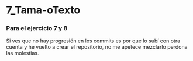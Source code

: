 # 7_Tama-oTexto

### Para el ejercicio 7 y 8
Si ves que no hay progresión en los commits es por que lo subí con otra cuenta y he vuelto a crear el repositorio, no me apetece mezclarlo perdona las molestias.
